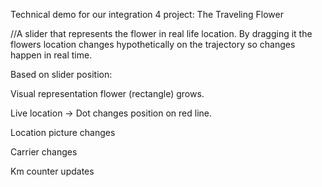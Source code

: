 Technical demo for our integration 4 project: The Traveling Flower

//A slider that represents the flower in real life location. By dragging it the flowers location changes hypothetically on the trajectory so changes happen in real time.

Based on slider position:

Visual representation flower (rectangle) grows.

Live location ->  Dot changes position on red line.

Location picture changes

Carrier changes

Km counter updates


